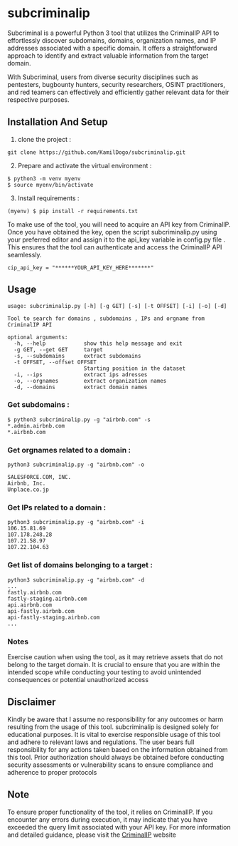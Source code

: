# subcriminalip

Subcriminal is a powerful Python 3 tool that utilizes the CriminalIP API to effortlessly discover subdomains, domains, organization names, and IP addresses associated with a specific domain. It offers a straightforward approach to identify and extract valuable information from the target domain.

With Subcriminal, users from diverse security disciplines such as pentesters, bugbounty hunters, security researchers, OSINT practitioners, and red teamers can effectively and efficiently gather relevant data for their respective purposes.

## Installation And Setup

1. clone the project :
```
git clone https://github.com/KamilDogo/subcriminalip.git
```

2. Prepare and activate the virtual environment :
```
$ python3 -m venv myenv
$ source myenv/bin/activate
```

3. Install requirements :
```
(myenv) $ pip install -r requirements.txt
```

To make use of the tool, you will need to acquire an API key from CriminalIP. Once you have obtained the key, open the script subcriminalip.py using your preferred editor and assign it to the api_key variable in config.py file . This ensures that the tool can authenticate and access the CriminalIP API seamlessly.

```
cip_api_key = "******YOUR_API_KEY_HERE*******"
```

## Usage

```
usage: subcriminalip.py [-h] [-g GET] [-s] [-t OFFSET] [-i] [-o] [-d]

Tool to search for domains , subdomains , IPs and orgname from CriminalIP API

optional arguments:
  -h, --help            show this help message and exit
  -g GET, --get GET     target
  -s, --subdomains      extract subdomains
  -t OFFSET, --offset OFFSET
                        Starting position in the dataset
  -i, --ips             extract ips adresses
  -o, --orgnames        extract organization names
  -d, --domains         extract domain names
```

### Get subdomains :
```
$ python3 subcriminalip.py -g "airbnb.com" -s
*.admin.airbnb.com
*.airbnb.com
```

### Get orgnames related to a domain :
```
python3 subcriminalip.py -g "airbnb.com" -o

SALESFORCE.COM, INC.
Airbnb, Inc.
Unplace.co.jp
```

### Get IPs related to a domain :
```
python3 subcriminalip.py -g "airbnb.com" -i
106.15.81.69
107.178.248.28
107.21.58.97
107.22.104.63
```
### Get list of domains belonging to a target :
```
python3 subcriminalip.py -g "airbnb.com" -d
...
fastly.airbnb.com
fastly-staging.airbnb.com
api.airbnb.com
api-fastly.airbnb.com
api-fastly-staging.airbnb.com
...
```

### Notes

Exercise caution when using the tool, as it may retrieve assets that do not belong to the target domain. It is crucial to ensure that you are within the intended scope while conducting your testing to avoid unintended consequences or potential unauthorized access



## Disclaimer

Kindly be aware that I assume no responsibility for any outcomes or harm resulting from the usage of this tool. subcriminalip is designed solely for educational purposes. It is vital to exercise responsible usage of this tool and adhere to relevant laws and regulations. The user bears full responsibility for any actions taken based on the information obtained from this tool. Prior authorization should always be obtained before conducting security assessments or vulnerability scans to ensure compliance and adherence to proper protocols

## Note
To ensure proper functionality of the tool, it relies on CriminalIP. If you encounter any errors during execution, it may indicate that you have exceeded the query limit associated with your API key. For more information and detailed guidance, please visit the [CriminalIP](https://www.criminalip.io/en/pricing) website
